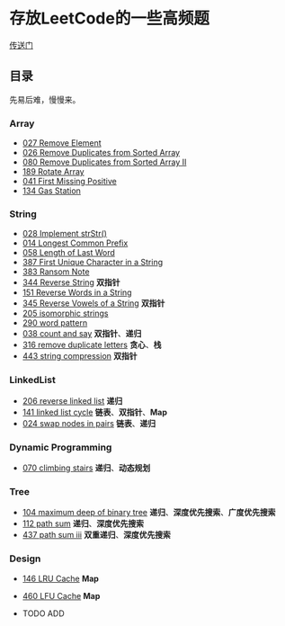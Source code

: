 # 存放LeetCode的一些高频题

[传送门](https://github.com/careteenL/data-structure_algorithm/issues)

## 目录

先易后难，慢慢来。

### Array
- [027 Remove Element](./027-remove-element.js)
- [026 Remove Duplicates from Sorted Array](./026-remove-duplicates-from-sorted-array.js)
- [080 Remove Duplicates from Sorted Array II](./080-remove-duplicates-from-sorted-array-ii.js)
- [189 Rotate Array](./189-rotate-array.js)
- [041 First Missing Positive](./041-first-missing-positive.js)
- [134 Gas Station](./134-gas-station.js)

### String

- [028 Implement strStr()](./028-implement-strstr.js)
- [014 Longest Common Prefix](./014-longest-common-prefix.js)
- [058 Length of Last Word](./058-length-of-last-word.js)
- [387 First Unique Character in a String](./387-first-unique-character-in-a-string.js)
- [383 Ransom Note](./383-ransom-note.js)
- [344 Reverse String](./344-reverse-string.js) **双指针**
- [151 Reverse Words in a String](./151-reverse-words-in-a-string.js)
- [345 Reverse Vowels of a String](./345-reverse-vowels-of-a-string.js) **双指针**
- [205 isomorphic strings](./205-isomorphic-strings.js)
- [290 word pattern](./290-word-pattern.js)
- [038 count and say](./038-count-and-say.js) **双指针**、**递归**
- [316 remove duplicate letters](./316-remove-duplicate-letters.js) **贪心**、**栈**
- [443 string compression](./443-string-compression.js) **双指针**

### LinkedList

- [206 reverse linked list](./206-reverse-linked-list.js) **递归**
- [141 linked list cycle](./141-linked-list-cycle.js) **链表**、**双指针**、**Map**
- [024 swap nodes in pairs](./024-swap-nodes-in-pairs.js) **链表**、**递归**

### Dynamic Programming

- [070 climbing stairs](./070-climbing-stairs.js) **递归**、**动态规划**

### Tree

- [104 maximum deep of binary tree](./104-maximum-deep-of-binary-tree.js) **递归**、**深度优先搜索**、**广度优先搜索**
- [112 path sum](./112-path-sum.js) **递归**、**深度优先搜索**
- [437 path sum iii](./437-path-sum-iii.js) **双重递归**、**深度优先搜索**

### Design

- [146 LRU Cache](./146-lru-cache.js) **Map**
- [460 LFU Cache](./460-lfu-cache.js) **Map**


- TODO ADD
